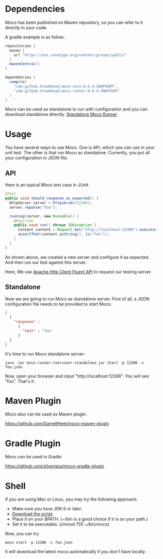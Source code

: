 # Dependencies
Moco has been published on Maven repository, so you can refer to it directly in your code.

A gradle example is as follow:
```groovy
repositories {
  maven {
    url "https://oss.sonatype.org/content/groups/public"
  }
  mavenCentral()
}

dependencies {
  compile(
    "com.github.dreamhead:moco-core:0.6.4-SNAPSHOT",
    "com.github.dreamhead:moco-runner:0.6.4-SNAPSHOT"
  )
}
```

Moco can be used as standalone to run with configuration and you can download standalone directly:
[Standalone Moco Runner](https://oss.sonatype.org/content/groups/public/com/github/dreamhead/moco-runner/0.6.4-SNAPSHOT/moco-runner-0.6.4-20130424.225241-10-standalone.jar)

# Usage
You have several ways to use Moco. One is API, which you can use in your unit test. The other is that run Moco as standalone. Currently, you put all your configuration in JSON file.

## API
Here is an typical Moco test case in JUnit.

```java
@Test
public void should_response_as_expected() {
  HttpServer server = httpserver(12306);
  server.reponse("foo");

  running(server, new Runnable() {
    @Override
    public void run() throws IOException {
      Content content = Request.Get("http://localhost:12306").execute().returnContent();
      assertThat(content.asString(), is("foo"));
    }
  }
}
```

As shown above, we created a new server and configure it as expected. And then run our test against this server.

Here, We use [Apache Http Client Fluent API](http://hc.apache.org/httpcomponents-client-ga/tutorial/html/fluent.html) to request our testing server.

## Standalone
Now we are going to run Moco as standalone server. First of all, a JSON configuration file needs to be provided to start Moco.

```json
[
  {
    "response" :
      {
        "text" : "foo"
      }
  }
]
```

It's time to run Moco standalone server:

```shell
java -jar moco-runner-<version>-standalone.jar start -p 12306 -c foo.json
```

Now, open your browser and input "http://localhost:12306". You will see "foo". That's it.

# Maven Plugin

Moco also can be used as Maven plugin.

https://github.com/GarrettHeel/moco-maven-plugin

# Gradle Plugin

Moco can be used in Gradle

https://github.com/silverjava/moco-gradle-plugin

# Shell

If you are using Mac or Linux, you may try the following approach:

* Make sure you have JDK 6 or later.
* [Download the script](https://raw.github.com/dreamhead/moco/master/moco-shell/moco).
* Place it on your $PATH. (~/bin is a good choice if it is on your path.)
* Set it to be executable. (chmod 755 ~/bin/moco)

Now, you can try
```shell
moco start -p 12306 -c foo.json
```

It will download the latest moco automatically if you don't have locally.
